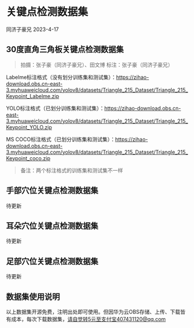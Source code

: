 # 关键点检测数据集

同济子豪兄 2023-4-17

## 30度直角三角板关键点检测数据集

> 拍摄：张子豪（同济子豪兄）、田文博
> 标注：张子豪（同济子豪兄）

Labelme标注格式（没有划分训练集和测试集）：https://zihao-download.obs.cn-east-3.myhuaweicloud.com/yolov8/datasets/Triangle_215_Dataset/Triangle_215_Keypoint_Labelme.zip

YOLO标注格式（已划分训练集和测试集）：https://zihao-download.obs.cn-east-3.myhuaweicloud.com/yolov8/datasets/Triangle_215_Dataset/Triangle_215_Keypoint_YOLO.zip

MS COCO标注格式（已划分训练集和测试集）：https://zihao-download.obs.cn-east-3.myhuaweicloud.com/yolov8/datasets/Triangle_215_Dataset/Triangle_215_Keypoint_coco.zip

> 备注：两个标注格式的训练集和测试集不一样

## 手部穴位关键点检测数据集

待更新

## 耳朵穴位关键点检测数据集

待更新

## 足部穴位关键点检测数据集

待更新

## 数据集使用说明

以上数据集开源免费，注明出处即可使用。但因华为云OBS存储、上传、下载皆有成本，每次下载数据集，请自觉转5元至支付宝407431120@qq.com


